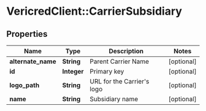 # VericredClient::CarrierSubsidiary

## Properties
Name | Type | Description | Notes
------------ | ------------- | ------------- | -------------
**alternate_name** | **String** | Parent Carrier Name | [optional] 
**id** | **Integer** | Primary key | [optional] 
**logo_path** | **String** | URL for the Carrier&#39;s logo | [optional] 
**name** | **String** | Subsidiary name | [optional] 


